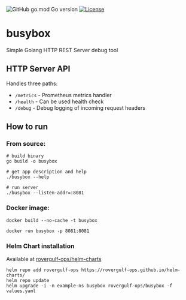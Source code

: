 ![GitHub go.mod Go version](https://img.shields.io/github/go-mod/go-version/rovergulf/utils)
[![License](https://img.shields.io/badge/License-Apache_2.0-blue.svg)](https://opensource.org/licenses/Apache-2.0)

# busybox

Simple Golang HTTP REST Server debug tool

## HTTP Server API
Handles three paths:
- `/metrics` - Prometheus metrics handler
- `/health` - Can be used health check
- `/debug` - Debug logging of incoming request headers

## How to run

### From source:
```shell
# build binary
go build -o busybox

# get app description and help
./busybox --help

# run server
./busybox --listen-addr=:8081
```

### Docker image:
```shell
docker build --no-cache -t busybox

docker run busybox -p 8081:8081
```

### Helm Chart installation
Available at [rovergulf-ops/helm-charts](https://github.com/rovergulf-ops/helm-charts)
```shell
helm repo add rovergulf-ops https://rovergulf-ops.github.io/helm-charts/
helm repo update
helm upgrade -i -n example-ns busybox rovergulf-ops/busybox -f values.yaml
```
